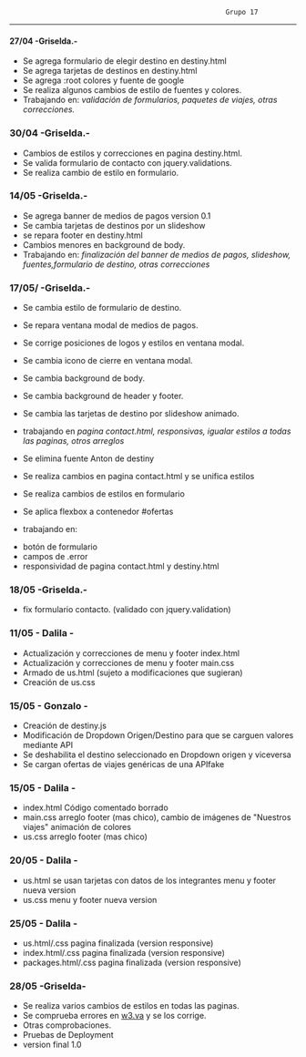                                                          Grupo 17

---

#### 27/04  -Griselda.-

* Se agrega formulario de elegir destino en destiny.html
* Se agrega tarjetas de destinos en destiny.html
* Se agrega :root colores y fuente de google
* Se realiza algunos cambios de estilo de fuentes y colores.
* Trabajando en:  *validación de formularios, paquetes de viajes, otras correcciones.*

### 30/04 -Griselda.-

* Cambios de estilos y correcciones en pagina destiny.html.
* Se valida formulario de contacto con jquery.validations.
* Se realiza cambio de estilo en formulario.

### 14/05 -Griselda.-

* Se agrega banner de medios de pagos version 0.1
* Se cambia tarjetas de destinos por un slideshow 
* se repara footer en destiny.html
* Cambios menores en background de body.
* Trabajando en: *finalización del banner de medios de pagos, slideshow, fuentes,formulario de destino, otras correcciones*

### 17/05/ -Griselda.-
* Se cambia estilo de formulario de destino.
* Se repara ventana modal de medios de pagos.
* Se corrige posiciones de logos y estilos en ventana modal.
* Se cambia icono de cierre en ventana modal.
* Se cambia background de body.
* Se cambia background de header y footer.
* Se cambia las tarjetas de destino por slideshow animado.
* trabajando en *pagina contact.html, responsivas, igualar estilos a todas las paginas, otros arreglos*

* Se elimina fuente Anton de destiny
* Se realiza cambios en pagina contact.html y se unifica estilos
* Se realiza cambios de estilos en formulario
* Se aplica flexbox a contenedor #ofertas

- trabajando en: 
* botón de formulario
* campos de .error
* responsividad de pagina contact.html y destiny.html


### 18/05 -Griselda.-

* fix formulario contacto. (validado con jquery.validation)

### 11/05 - Dalila -
* Actualización y correcciones de menu y footer index.html
* Actualización y correcciones de menu y footer main.css
* Armado de us.html (sujeto a modificaciones que sugieran)
* Creación de us.css

### 15/05 - Gonzalo -
*   Creación de destiny.js
*   Modificación de Dropdown Origen/Destino para que se carguen valores mediante API
*   Se deshabilita el destino seleccionado en Dropdown origen y viceversa
*   Se cargan ofertas de viajes genéricas de una APIfake

### 15/05 - Dalila -
* index.html Código comentado borrado 
* main.css arreglo footer (mas chico), cambio de imágenes de "Nuestros viajes" animación de colores
* us.css arreglo footer (mas chico)

### 20/05 - Dalila -
* us.html se usan tarjetas con datos de los integrantes menu y footer nueva version
* us.css menu y footer nueva version

### 25/05 - Dalila -
* us.html/.css pagina finalizada (version responsive)
* index.html/.css pagina finalizada (version responsive)
* packages.html/.css pagina finalizada (version responsive)


### 28/05   -Griselda-

* Se realiza varios cambios de estilos en todas las paginas.
* Se comprueba errores en [w3.va](https://validator.w3.org/) y se los corrige.
* Otras comprobaciones.
* Pruebas de Deployment
* version final 1.0  
